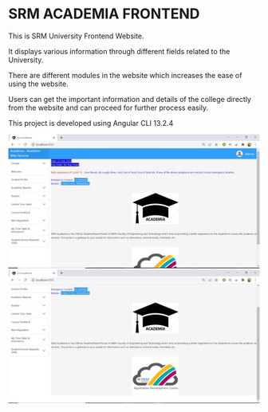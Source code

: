 # SRM ACADEMIA FRONTEND

This is SRM University Frontend Website.

It displays various information through different fields related to the University.

There are different modules in the website which increases the ease of using the website.

Users can get the important information and details of the college directly from the website and can proceed for further process easily.

This project is developed using Angular CLI 13.2.4

![](1.jfif)
![](2.jfif)
